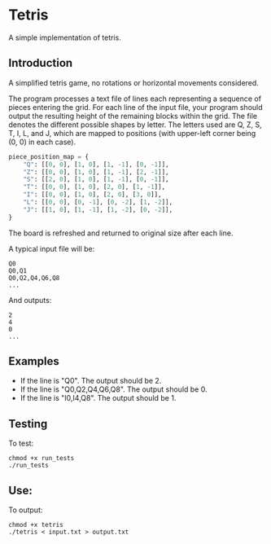 # Tetris
A simple implementation of tetris.

## Introduction
A simplified tetris game, no rotations or horizontal movements considered. 

The program processes a text file of lines each representing a sequence of pieces entering the grid. 
For each line of the input file, your program should output the resulting height of the remaining blocks within the grid.
The file denotes the different possible shapes by letter. The letters used are Q, Z, S, T, I, L, and J, which are mapped to
positions (with upper-left corner being (0, 0) in each case).

```py
piece_position_map = {
    "Q": [[0, 0], [1, 0], [1, -1], [0, -1]],
    "Z": [[0, 0], [1, 0], [1, -1], [2, -1]],
    "S": [[2, 0], [1, 0], [1, -1], [0, -1]],
    "T": [[0, 0], [1, 0], [2, 0], [1, -1]],
    "I": [[0, 0], [1, 0], [2, 0], [3, 0]],
    "L": [[0, 0], [0, -1], [0, -2], [1, -2]],
    "J": [[1, 0], [1, -1], [1, -2], [0, -2]],
}
```

The board is refreshed and returned to original size after each line.

A typical input file will be:

```
Q0
Q0,Q1
Q0,Q2,Q4,Q6,Q8
...
```

And outputs:

```
2
4
0
...
```

## Examples

* If the line is "Q0". The output should be 2.
* If the line is "Q0,Q2,Q4,Q6,Q8". The output should be 0.
* If the line is "I0,I4,Q8". The output should be 1.


## Testing
To test:

```shell
chmod +x run_tests
./run_tests
```

## Use:
To output:

```shell
chmod +x tetris
./tetris < input.txt > output.txt
```